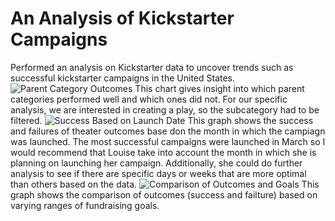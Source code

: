 # An Analysis of Kickstarter Campaigns
Performed an analysis on Kickstarter data to uncover trends such as successful kickstarter campaigns in the United States. 
![Parent Category Outcomes](/images/Parent_Category_Outcomes.png) This chart gives insight into which parent categories performed well and which ones did not. For our specific analysis, we are interested in creating a play, so the subcategory had to be filtered. 
![Success Based on Launch Date](/images/Theater_Outcomes_vs_Launch.png) This graph shows the success and failures of theater outcomes base don the month in which the campiagn was launched. The most successful campaigns were launched in March so I would recommend that Louise take into account the month in which she is planning on launching her campaign. Additionally, she could do further analysis to see if there are specific days or weeks that are more optimal than others based on the data. 
![Comparison of Outcomes and Goals](/images/Outcomes_vs_Goals.png) This graph shows the comparison of outcomes (success and failture) based on varying ranges of fundraising goals. 

